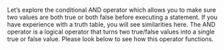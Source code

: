 Let’s explore the conditional AND operator which allows you to make sure two values are both true or both false before executing a statement. If you have experience with a truth table, you will see similarities here. The AND operator is a logical operator that turns two true/false values into a single true or false value. Please look below to see how this operator functions.

